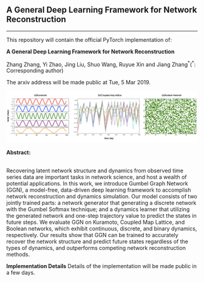 ## A General Deep Learning Framework for Network Reconstruction
<hr/>
This repository will contain the official PyTorch implementation of:

**A General Deep Learning Framework for Network Reconstruction**

Zhang Zhang, Yi Zhao, Jing Liu, Shuo Wang, Ruyue Xin and Jiang Zhang<sup>\*</sup>(<sup>\*</sup>: Corresponding author)


The arxiv address will be made public at Tue, 5 Mar 2019.

<img src="./img/threekindofsys.png" width="800px" alt="">

<br/>

**Abstract:** 

<br/>
Recovering latent network structure and dynamics from observed time series data are important tasks in network science, and host a wealth of potential applications. In this work, we introduce Gumbel Graph Network (GGN), a model-free, data-driven deep learning framework to accomplish network reconstruction and dynamics simulation. Our model consists of two jointly trained parts: a network generator that generating a discrete network with the Gumbel Softmax technique; and a dynamics learner that utilizing the generated network and one-step trajectory value to predict the states in future steps. We evaluate GGN on Kuramoto, Coupled Map Lattice, and Boolean networks, which exhibit continuous, discrete, and binary dynamics, respectively. Our results show that GGN can be trained to accurately recover the network structure and predict future states regardless of the types of dynamics, and outperforms competing network reconstruction methods.

**Implementation Details**
Details of the implementation will be made public in a few days.